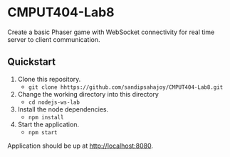 # CMPUT404-Lab8

Create a basic Phaser game with WebSocket connectivity for real time server to client communication.

## Quickstart

1. Clone this repository.
    * `git clone hhttps://github.com/sandipsahajoy/CMPUT404-Lab8.git`
2. Change the working directory into this directory
    * `cd nodejs-ws-lab`
3. Install the node dependencies.
    * `npm install`
4. Start the application.
    * `npm start`

Application should be up at [http://localhost:8080](http://localhost:8080).
